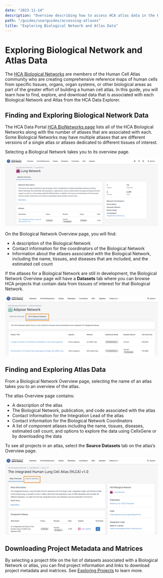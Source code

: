 ```yaml
---
date: "2023-11-14"
description: "Overview describing how to access HCA atlas data in the HCA Data Explorer"
path: "/guides/userguides/accessing-atlases"
title: "Exploring Biological Network and Atlas Data"
---
```


# Exploring Biological Network and Atlas Data

The [HCA Biological Networks](https://www.humancellatlas.org/biological-networks/) are members of the Human Cell Atlas community who are creating comprehensive reference maps of human cells from specific tissues, organs, organ systems, or other biological areas as part of the greater effort of building a human cell atlas. In this guide, you will learn how to find, explore, and download data that is associated with each Biological Network and Atlas from the HCA Data Explorer. 

## Finding and Exploring Biological Network Data

The HCA Data Portal [HCA BioNetworks page](https://data.humancellatlas.org/hca-bio-networks) lists all of the HCA Biological Networks along with the number of atlases that are associated with each. Some Biological Networks may have multiple atlases that are different versions of a single atlas or atlases dedicated to different tissues of interest.

Selecting a Biological Network takes you to its overview page.

![Lung BioNetwork Overview](../_images/lung-bionetwork-overview.png "Lung Overview")

On the Biological Network Overview page, you will find:

- A description of the Biological Network
- Contact information for the coordinators of the Biological Network
- Information about the atlases associated with the Biological Network, including the name, tissues, and diseases that are included, and the estimated cell count

If the atlases for a Biological Network are still in development, the Biological Network Overview page will have a **Datasets** tab where you can browse HCA projects that contain data from tissues of interest for that Biological Network.

![HCA Adipose Datasets](../_images/hca-adipose-datasets.png "HCA Adipose Datasets")

## Finding and Exploring Atlas Data

From a Biological Network Overview page, selecting the name of an atlas takes you to an overview of the atlas.

The atlas Overview page contains:

- A description of the atlas
- The Biological Network, publication, and code associated with the atlas
- Contact information for the Integration Lead of the atlas
- Contact information for the Biological Network Coordinators
- A list of component atlases including the name, tissues, diseases, estimated cell count, and options to explore the data using CellxGene or by downloading the data

To see all projects in an atlas, select the **Source Datasets** tab on the atlas’s Overview page.

![HCLA v1.0 Overview page](../_images/hcla-v1-atlas.png "HCLA v1.0 Overview")

## Downloading Project Metadata and Matrices

By selecting a project title on the list of datasets associated with a Biological Network or atlas, you can find project information and links to download project metadata and matrices. See [Exploring Projects](https://data.humancellatlas.org/guides#exploring-projects) to learn more.
